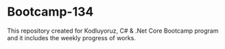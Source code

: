 # Bootcamp-134
This repository created for Kodluyoruz, C# & .Net Core Bootcamp program and it includes the weekly progress of works.
